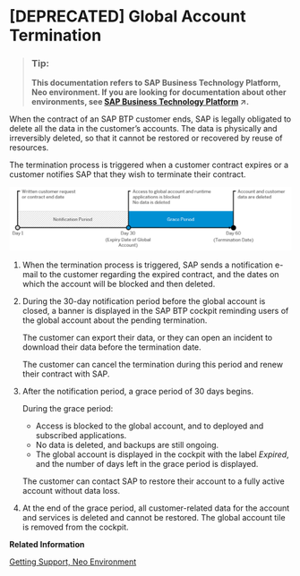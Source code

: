 <!-- copy2de4d748269244c596cb7578df9e218d -->

# \[DEPRECATED\] Global Account Termination

> ### Tip:  
> **This documentation refers to SAP Business Technology Platform, Neo environment. If you are looking for documentation about other environments, see [SAP Business Technology Platform](https://help.sap.com/viewer/65de2977205c403bbc107264b8eccf4b/Cloud/en-US/6a2c1ab5a31b4ed9a2ce17a5329e1dd8.html "SAP Business Technology Platform (SAP BTP) is an integrated offering comprised of four technology portfolios: database and data management, application development and integration, analytics, and intelligent technologies. The platform offers users the ability to turn data into business value, compose end-to-end business processes, and build and extend SAP applications quickly.") :arrow_upper_right:.**



When the contract of an SAP BTP customer ends, SAP is legally obligated to delete all the data in the customer’s accounts. The data is physically and irreversibly deleted, so that it cannot be restored or recovered by reuse of resources.

The termination process is triggered when a customer contract expires or a customer notifies SAP that they wish to terminate their contract.

![](images/EnterpriseAccountTerminationFlow_8175388.png)

1.  When the termination process is triggered, SAP sends a notification e-mail to the customer regarding the expired contract, and the dates on which the account will be blocked and then deleted.

2.  During the 30-day notification period before the global account is closed, a banner is displayed in the SAP BTP cockpit reminding users of the global account about the pending termination.

    The customer can export their data, or they can open an incident to download their data before the termination date.

    The customer can cancel the termination during this period and renew their contract with SAP.

3.  After the notification period, a grace period of 30 days begins.

    During the grace period:

    -   Access is blocked to the global account, and to deployed and subscribed applications.
    -   No data is deleted, and backups are still ongoing.
    -   The global account is displayed in the cockpit with the label *Expired*, and the number of days left in the grace period is displayed.

    The customer can contact SAP to restore their account to a fully active account without data loss.

4.  At the end of the grace period, all customer-related data for the account and services is deleted and cannot be restored. The global account tile is removed from the cockpit.


**Related Information**  


[Getting Support, Neo Environment](../70-getting-support-neo/getting-support-neo-environment-fc2bf6a.md "Use SAP Community, get guided answers, or explore SAP Support Portal.")

